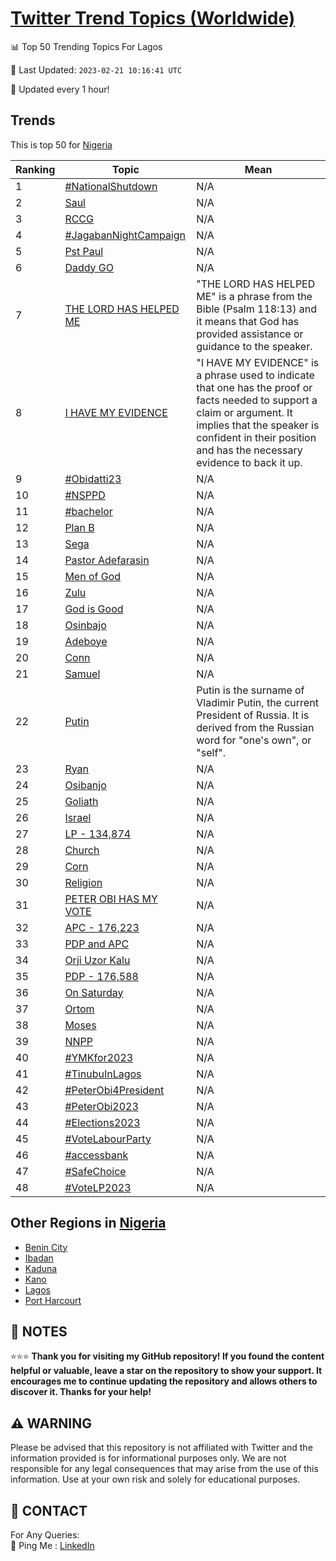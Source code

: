 [Twitter Trend Topics (Worldwide)](https://github.com/ErcinDedeoglu/Twitter-Trend-Topics)
==========


📊 Top 50 Trending Topics For Lagos

📆 Last Updated: `2023-02-21 10:16:41 UTC`

🔧 Updated every 1 hour!


## Trends

This is top 50 for [Nigeria](</Nigeria>)

| Ranking | Topic | Mean |
| ------- | ------------ | ------------ |
| 1 | [#NationalShutdown](http://twitter.com/search?q=%23NationalShutdown) | N/A |
| 2 | [Saul](http://twitter.com/search?q=Saul) | N/A |
| 3 | [RCCG](http://twitter.com/search?q=RCCG) | N/A |
| 4 | [#JagabanNightCampaign](http://twitter.com/search?q=%23JagabanNightCampaign) | N/A |
| 5 | [Pst Paul](http://twitter.com/search?q=Pst+Paul) | N/A |
| 6 | [Daddy GO](http://twitter.com/search?q=Daddy+GO) | N/A |
| 7 | [THE LORD HAS HELPED ME](http://twitter.com/search?q=THE+LORD+HAS+HELPED+ME) | "THE LORD HAS HELPED ME" is a phrase from the Bible (Psalm 118:13) and it means that God has provided assistance or guidance to the speaker. |
| 8 | [I HAVE MY EVIDENCE](http://twitter.com/search?q=I+HAVE+MY+EVIDENCE) | "I HAVE MY EVIDENCE" is a phrase used to indicate that one has the proof or facts needed to support a claim or argument. It implies that the speaker is confident in their position and has the necessary evidence to back it up. |
| 9 | [#Obidatti23](http://twitter.com/search?q=%23Obidatti23) | N/A |
| 10 | [#NSPPD](http://twitter.com/search?q=%23NSPPD) | N/A |
| 11 | [#bachelor](http://twitter.com/search?q=%23bachelor) | N/A |
| 12 | [Plan B](http://twitter.com/search?q=Plan+B) | N/A |
| 13 | [Sega](http://twitter.com/search?q=Sega) | N/A |
| 14 | [Pastor Adefarasin](http://twitter.com/search?q=Pastor+Adefarasin) | N/A |
| 15 | [Men of God](http://twitter.com/search?q=Men+of+God) | N/A |
| 16 | [Zulu](http://twitter.com/search?q=Zulu) | N/A |
| 17 | [God is Good](http://twitter.com/search?q=God+is+Good) | N/A |
| 18 | [Osinbajo](http://twitter.com/search?q=Osinbajo) | N/A |
| 19 | [Adeboye](http://twitter.com/search?q=Adeboye) | N/A |
| 20 | [Conn](http://twitter.com/search?q=Conn) | N/A |
| 21 | [Samuel](http://twitter.com/search?q=Samuel) | N/A |
| 22 | [Putin](http://twitter.com/search?q=Putin) | Putin is the surname of Vladimir Putin, the current President of Russia. It is derived from the Russian word for "one's own", or "self". |
| 23 | [Ryan](http://twitter.com/search?q=Ryan) | N/A |
| 24 | [Osibanjo](http://twitter.com/search?q=Osibanjo) | N/A |
| 25 | [Goliath](http://twitter.com/search?q=Goliath) | N/A |
| 26 | [Israel](http://twitter.com/search?q=Israel) | N/A |
| 27 | [LP -  134,874](http://twitter.com/search?q=LP+-++134%2c874) | N/A |
| 28 | [Church](http://twitter.com/search?q=Church) | N/A |
| 29 | [Corn](http://twitter.com/search?q=Corn) | N/A |
| 30 | [Religion](http://twitter.com/search?q=Religion) | N/A |
| 31 | [PETER OBI HAS MY VOTE](http://twitter.com/search?q=PETER+OBI+HAS+MY+VOTE) | N/A |
| 32 | [APC - 176,223](http://twitter.com/search?q=APC+-+176%2c223) | N/A |
| 33 | [PDP and APC](http://twitter.com/search?q=PDP+and+APC) | N/A |
| 34 | [Orji Uzor Kalu](http://twitter.com/search?q=Orji+Uzor+Kalu) | N/A |
| 35 | [PDP - 176,588](http://twitter.com/search?q=PDP+-+176%2c588) | N/A |
| 36 | [On Saturday](http://twitter.com/search?q=On+Saturday) | N/A |
| 37 | [Ortom](http://twitter.com/search?q=Ortom) | N/A |
| 38 | [Moses](http://twitter.com/search?q=Moses) | N/A |
| 39 | [NNPP](http://twitter.com/search?q=NNPP) | N/A |
| 40 | [#YMKfor2023](http://twitter.com/search?q=%23YMKfor2023) | N/A |
| 41 | [#TinubuInLagos](http://twitter.com/search?q=%23TinubuInLagos) | N/A |
| 42 | [#PeterObi4President](http://twitter.com/search?q=%23PeterObi4President) | N/A |
| 43 | [#PeterObi2023](http://twitter.com/search?q=%23PeterObi2023) | N/A |
| 44 | [#Elections2023](http://twitter.com/search?q=%23Elections2023) | N/A |
| 45 | [#VoteLabourParty](http://twitter.com/search?q=%23VoteLabourParty) | N/A |
| 46 | [#accessbank](http://twitter.com/search?q=%23accessbank) | N/A |
| 47 | [#SafeChoice](http://twitter.com/search?q=%23SafeChoice) | N/A |
| 48 | [#VoteLP2023](http://twitter.com/search?q=%23VoteLP2023) | N/A |



## Other Regions in [Nigeria](</Nigeria>)

* [Benin City](</Nigeria/Benin City.md>)
* [Ibadan](</Nigeria/Ibadan.md>)
* [Kaduna](</Nigeria/Kaduna.md>)
* [Kano](</Nigeria/Kano.md>)
* [Lagos](</Nigeria/Lagos.md>)
* [Port Harcourt](</Nigeria/Port Harcourt.md>)



## 📝 NOTES

⭐⭐⭐ **Thank you for visiting my GitHub repository! If you found the content helpful or valuable, leave a star on the repository to show your support. It encourages me to continue updating the repository and allows others to discover it. Thanks for your help!**


## ⚠️ WARNING

Please be advised that this repository is not affiliated with Twitter and the information provided is for informational purposes only. We are not responsible for any legal consequences that may arise from the use of this information. Use at your own risk and solely for educational purposes.


## 📨 CONTACT

 For Any Queries:  
            🏓 Ping Me : [LinkedIn](https://www.linkedin.com/in/ercindedeoglu/)
